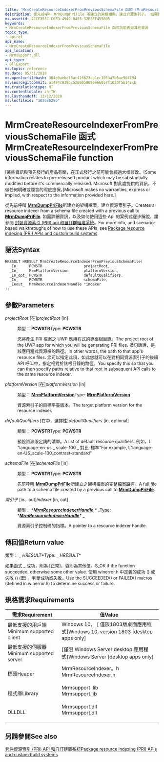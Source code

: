 ```yaml
---
title: 'MrmCreateResourceIndexerFromPreviousSchemaFile 函式 (MrmResourceIndexer) '
description: 從先前呼叫 MrmDumpPriFile 所建立的架構檔案，建立資源索引子。 如需詳細資訊，以及如何使用這些 Api 的案例式逐步解說，請參閱封裝資源索引 (PRI) Api 和自訂群組建系統。
ms.assetid: 2ECF355C-C6FD-4949-B455-52E3FF455005
keywords:
- MrmCreateResourceIndexerFromPreviousSchemaFile 函式功能表與其他資源
topic_type:
- apiref
api_name:
- MrmCreateResourceIndexerFromPreviousSchemaFile
api_location:
- Mrmsupport.dll
api_type:
- DllExport
ms.topic: reference
ms.date: 05/31/2018
ms.openlocfilehash: 304e0aebe75ac416623cb1ec1053a7b6ae504194
ms.sourcegitcommit: a1494c819bc5200050696e66057f1020f5b142cb
ms.translationtype: MT
ms.contentlocale: zh-TW
ms.lasthandoff: 12/12/2020
ms.locfileid: "103686296"
---
```

# <a name="mrmcreateresourceindexerfrompreviousschemafile-function"></a><span data-ttu-id="2341d-105">MrmCreateResourceIndexerFromPreviousSchemaFile 函式</span><span class="sxs-lookup"><span data-stu-id="2341d-105">MrmCreateResourceIndexerFromPreviousSchemaFile function</span></span>

<span data-ttu-id="2341d-106">\[某些資訊與預先發行的產品有關，在正式發行之前可能會經過大幅修改。</span><span class="sxs-lookup"><span data-stu-id="2341d-106">\[Some information relates to pre-released product which may be substantially modified before it's commercially released.</span></span> <span data-ttu-id="2341d-107">Microsoft 對此處提供的資訊，不做任何明確或隱含的瑕疵擔保。\]</span><span class="sxs-lookup"><span data-stu-id="2341d-107">Microsoft makes no warranties, express or implied, with respect to the information provided here.\]</span></span>

<span data-ttu-id="2341d-108">從先前呼叫 [**MrmDumpPriFile**](mrmdumpprifile.md)所建立的架構檔案，建立資源索引子。</span><span class="sxs-lookup"><span data-stu-id="2341d-108">Creates a resource indexer from a schema file created with a previous call to [**MrmDumpPriFile**](mrmdumpprifile.md).</span></span> <span data-ttu-id="2341d-109">如需詳細資訊，以及如何使用這些 Api 的案例式逐步解說，請參閱 [封裝資源索引 (PRI) api 和自訂群組建系統](/windows/uwp/app-resources/pri-apis-custom-build-systems)。</span><span class="sxs-lookup"><span data-stu-id="2341d-109">For more info, and scenario-based walkthroughs of how to use these APIs, see [Package resource indexing (PRI) APIs and custom build systems](/windows/uwp/app-resources/pri-apis-custom-build-systems).</span></span>

## <a name="syntax"></a><span data-ttu-id="2341d-110">語法</span><span class="sxs-lookup"><span data-stu-id="2341d-110">Syntax</span></span>


```C++
HRESULT HRESULT MrmCreateResourceIndexerFromPreviousSchemaFile(
  _In_     PCWSTR                   projectRoot,
  _In_     MrmPlatformVersion       platformVersion,
  _In_opt_ PCWSTR                   defaultQualifiers,
  _In_     PCWSTR                   schemaFile,
  _Inout_  MrmResourceIndexerHandle *indexer
);
```



## <a name="parameters"></a><span data-ttu-id="2341d-111">參數</span><span class="sxs-lookup"><span data-stu-id="2341d-111">Parameters</span></span>

<dl> <dt>

<span data-ttu-id="2341d-112">*projectRoot* \[在\]</span><span class="sxs-lookup"><span data-stu-id="2341d-112">*projectRoot* \[in\]</span></span>
</dt> <dd>

<span data-ttu-id="2341d-113">類型： **PCWSTR**</span><span class="sxs-lookup"><span data-stu-id="2341d-113">Type: **PCWSTR**</span></span>

<span data-ttu-id="2341d-114">您將產生 PRI 檔案之 UWP 應用程式的專案根目錄。</span><span class="sxs-lookup"><span data-stu-id="2341d-114">The project root of the UWP app for which you will be generating PRI files.</span></span> <span data-ttu-id="2341d-115">換句話說，是該應用程式資源檔的路徑。</span><span class="sxs-lookup"><span data-stu-id="2341d-115">In other words, the path to that app's resource files.</span></span> <span data-ttu-id="2341d-116">您可以指定此項，如此您就可以在對相同資源索引子的後續 API 呼叫中，指定相對於該根目錄的路徑。</span><span class="sxs-lookup"><span data-stu-id="2341d-116">You specify this so that you can then specify paths relative to that root in subsequent API calls to the same resource indexer.</span></span>

</dd> <dt>

<span data-ttu-id="2341d-117">*platformVersion* \[在\]</span><span class="sxs-lookup"><span data-stu-id="2341d-117">*platformVersion* \[in\]</span></span>
</dt> <dd>

<span data-ttu-id="2341d-118">類型： **[ **MrmPlatformVersion**](mrmplatformversion.md)**</span><span class="sxs-lookup"><span data-stu-id="2341d-118">Type: **[**MrmPlatformVersion**](mrmplatformversion.md)**</span></span>

<span data-ttu-id="2341d-119">資源索引子的目標平臺版本。</span><span class="sxs-lookup"><span data-stu-id="2341d-119">The target platform version for the resource indexer.</span></span>

</dd> <dt>

<span data-ttu-id="2341d-120">*defaultQualifiers* \[在中，選擇性\]</span><span class="sxs-lookup"><span data-stu-id="2341d-120">*defaultQualifiers* \[in, optional\]</span></span>
</dt> <dd>

<span data-ttu-id="2341d-121">類型： **PCWSTR**</span><span class="sxs-lookup"><span data-stu-id="2341d-121">Type: **PCWSTR**</span></span>

<span data-ttu-id="2341d-122">預設資源限定詞的清單。</span><span class="sxs-lookup"><span data-stu-id="2341d-122">A list of default resource qualifiers.</span></span> <span data-ttu-id="2341d-123">例如，L "language-en-us \_ scale-100 \_ 對比-標準"</span><span class="sxs-lookup"><span data-stu-id="2341d-123">For example, L"language-en-US\_scale-100\_contrast-standard"</span></span>

</dd> <dt>

<span data-ttu-id="2341d-124">*schemaFile* \[在\]</span><span class="sxs-lookup"><span data-stu-id="2341d-124">*schemaFile* \[in\]</span></span>
</dt> <dd>

<span data-ttu-id="2341d-125">類型： **PCWSTR**</span><span class="sxs-lookup"><span data-stu-id="2341d-125">Type: **PCWSTR**</span></span>

<span data-ttu-id="2341d-126">先前呼叫 [**MrmDumpPriFile**](mrmdumpprifile.md)所建立之架構檔案的完整檔案路徑。</span><span class="sxs-lookup"><span data-stu-id="2341d-126">A full file path to a schema file created by a previous call to [**MrmDumpPriFile**](mrmdumpprifile.md).</span></span>

</dd> <dt>

<span data-ttu-id="2341d-127">*索引子* \[in、out\]</span><span class="sxs-lookup"><span data-stu-id="2341d-127">*indexer* \[in, out\]</span></span>
</dt> <dd>

<span data-ttu-id="2341d-128">類型： \**[**MrmResourceIndexerHandle**](mrmresourceindexerhandle.md) \** _</span><span class="sxs-lookup"><span data-stu-id="2341d-128">Type: \**[**MrmResourceIndexerHandle**](mrmresourceindexerhandle.md)\** _</span></span>

<span data-ttu-id="2341d-129">資源索引子控制碼的指標。</span><span class="sxs-lookup"><span data-stu-id="2341d-129">A pointer to a resource indexer handle.</span></span>

</dd> </dl>

## <a name="return-value"></a><span data-ttu-id="2341d-130">傳回值</span><span class="sxs-lookup"><span data-stu-id="2341d-130">Return value</span></span>

<span data-ttu-id="2341d-131">類型： _ *HRESULT*\*</span><span class="sxs-lookup"><span data-stu-id="2341d-131">Type: _ *HRESULT*\*</span></span>

<span data-ttu-id="2341d-132">如果函式 \_ 成功，則為 [正常]，否則為其他值。</span><span class="sxs-lookup"><span data-stu-id="2341d-132">S\_OK if the function succeeded, otherwise some other value.</span></span> <span data-ttu-id="2341d-133">使用 winerror.h 中定義的成功 () 或失敗 ()  (宏) ，判斷成功或失敗。</span><span class="sxs-lookup"><span data-stu-id="2341d-133">Use the SUCCEEDED() or FAILED() macros (defined in winerror.h) to determine success or failure.</span></span>

## <a name="requirements"></a><span data-ttu-id="2341d-134">規格需求</span><span class="sxs-lookup"><span data-stu-id="2341d-134">Requirements</span></span>



| <span data-ttu-id="2341d-135">需求</span><span class="sxs-lookup"><span data-stu-id="2341d-135">Requirement</span></span> | <span data-ttu-id="2341d-136">值</span><span class="sxs-lookup"><span data-stu-id="2341d-136">Value</span></span> |
|-------------------------------------|-------------------------------------------------------------------------------------------------|
| <span data-ttu-id="2341d-137">最低支援的用戶端</span><span class="sxs-lookup"><span data-stu-id="2341d-137">Minimum supported client</span></span><br/> | <span data-ttu-id="2341d-138">Windows 10， \[ 僅限1803版桌面應用程式\]</span><span class="sxs-lookup"><span data-stu-id="2341d-138">Windows 10, version 1803 \[desktop apps only\]</span></span><br/>                                       |
| <span data-ttu-id="2341d-139">最低支援的伺服器</span><span class="sxs-lookup"><span data-stu-id="2341d-139">Minimum supported server</span></span><br/> | <span data-ttu-id="2341d-140">\[僅限 Windows Server desktop 應用程式\]</span><span class="sxs-lookup"><span data-stu-id="2341d-140">Windows Server \[desktop apps only\]</span></span><br/>                                                 |
| <span data-ttu-id="2341d-141">標頭</span><span class="sxs-lookup"><span data-stu-id="2341d-141">Header</span></span><br/>                   | <dl> <span data-ttu-id="2341d-142"><dt>MrmResourceIndexer。h</dt></span><span class="sxs-lookup"><span data-stu-id="2341d-142"><dt>MrmResourceIndexer.h</dt></span></span> </dl> |
| <span data-ttu-id="2341d-143">程式庫</span><span class="sxs-lookup"><span data-stu-id="2341d-143">Library</span></span><br/>                  | <dl> <span data-ttu-id="2341d-144"><dt>Mrmsupport .lib</dt></span><span class="sxs-lookup"><span data-stu-id="2341d-144"><dt>Mrmsupport.lib</dt></span></span> </dl>       |
| <span data-ttu-id="2341d-145">DLL</span><span class="sxs-lookup"><span data-stu-id="2341d-145">DLL</span></span><br/>                      | <dl> <span data-ttu-id="2341d-146"><dt>Mrmsupport.dll</dt></span><span class="sxs-lookup"><span data-stu-id="2341d-146"><dt>Mrmsupport.dll</dt></span></span> </dl>       |



## <a name="see-also"></a><span data-ttu-id="2341d-147">另請參閱</span><span class="sxs-lookup"><span data-stu-id="2341d-147">See also</span></span>

<dl> <dt>

[<span data-ttu-id="2341d-148">套件資源索引 (PRI) API 和自訂建置系統</span><span class="sxs-lookup"><span data-stu-id="2341d-148">Package resource indexing (PRI) APIs and custom build systems</span></span>](/windows/uwp/app-resources/pri-apis-custom-build-systems)
</dt> </dl>

 

